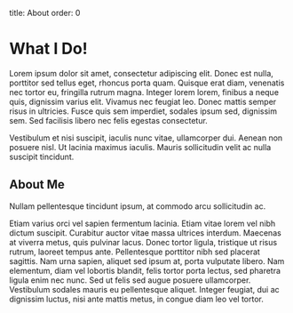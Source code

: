 title: About
order: 0

# What I Do!

Lorem ipsum dolor sit amet, consectetur adipiscing elit. Donec est nulla, porttitor sed tellus eget, rhoncus porta quam. Quisque erat diam, venenatis nec tortor eu, fringilla rutrum magna. Integer lorem lorem, finibus a neque quis, dignissim varius elit. Vivamus nec feugiat leo. Donec mattis semper risus in ultricies. Fusce quis sem imperdiet, sodales ipsum sed, dignissim sem. Sed facilisis libero nec felis egestas consectetur. 

Vestibulum et nisi suscipit, iaculis nunc vitae, ullamcorper dui. Aenean non posuere nisl. Ut lacinia maximus iaculis. Mauris sollicitudin velit ac nulla suscipit tincidunt. 

## About Me

Nullam pellentesque tincidunt ipsum, at commodo arcu sollicitudin ac. 

Etiam varius orci vel sapien fermentum lacinia. Etiam vitae lorem vel nibh dictum suscipit. Curabitur auctor vitae massa ultrices interdum. Maecenas at viverra metus, quis pulvinar lacus. Donec tortor ligula, tristique ut risus rutrum, laoreet tempus ante. Pellentesque porttitor nibh sed placerat sagittis. Nam urna sapien, aliquet sed ipsum at, porta vulputate libero. Nam elementum, diam vel lobortis blandit, felis tortor porta lectus, sed pharetra ligula enim nec nunc. Sed ut felis sed augue posuere ullamcorper. Vestibulum sodales mauris eu pellentesque aliquet. Integer feugiat, dui ac dignissim luctus, nisi ante mattis metus, in congue diam leo vel tortor. 